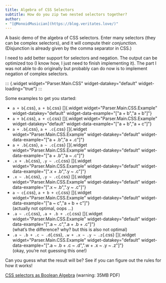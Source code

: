 ```yaml
---
title: Algebra of CSS Selectors
subtitle: How do you zip two nested selectors together?
author:
- "[@MonoidMusician](https://blog.veritates.love/)"
---
```


A basic demo of the algebra of CSS selectors.
Enter many selectors (they can be complex selectors), and it will compute their *conjunction*.
(Disjunction is already given by the comma separator in CSS.)

I need to add better support for selectors and negation.
The output can be optimized too (I know how, I just need to finish implementing it).
The part I was not able to do originally but probably can do now is to implement negation of complex selectors.

::: {.widget widget="Parser.Main.CSS" widget-datakey="default" widget-loading="true"}
:::

Some examples to get you started:

- `a + b`{.css}, `a + b`{.css} []{.widget widget="Parser.Main.CSS.Example" widget-datakey="default" widget-data-example="[&quot;a + b&quot;,&quot;a + b&quot;]"}
- `a + b`{.css}, `a + c`{.css} []{.widget widget="Parser.Main.CSS.Example" widget-datakey="default" widget-data-example="[&quot;a + b&quot;,&quot;a + c&quot;]"}
- `a + .b`{.css}, `a + .c`{.css} []{.widget widget="Parser.Main.CSS.Example" widget-datakey="default" widget-data-example="[&quot;a + .b&quot;,&quot;a + .c&quot;]"}
- `a + .b`{.css}, `a ~ .c`{.css} []{.widget widget="Parser.Main.CSS.Example" widget-datakey="default" widget-data-example="[&quot;a + .b&quot;,&quot;a ~ .c&quot;]"}
- `.x + .b`{.css}, `.y ~ .c`{.css} []{.widget widget="Parser.Main.CSS.Example" widget-datakey="default" widget-data-example="[&quot;.x + .b&quot;,&quot;.y ~ .c&quot;]"}
- `.x ~ .b`{.css}, `.y ~ .c`{.css} []{.widget widget="Parser.Main.CSS.Example" widget-datakey="default" widget-data-example="[&quot;.x ~ .b&quot;,&quot;.y ~ .c&quot;]"}
- `a ~ c`{.css}, `a + b + c`{.css} []{.widget widget="Parser.Main.CSS.Example" widget-datakey="default" widget-data-example="[&quot;a ~ c&quot;,&quot;a + b + c&quot;]"}
  <br/>
  (actually not optimal, oops&nbsp;…)
- `.a ~ .c`{.css}, `.a + .b + .c`{.css} []{.widget widget="Parser.Main.CSS.Example" widget-datakey="default" widget-data-example="[&quot;.a ~ .c&quot;,&quot;.a + .b + .c&quot;]"}
  <br/>
  (whatʼs the difference? why? but this is also not optimal)
- `.a ~ .b + .c ~ .d`{.css}, `.w + .x ~ .y ~ .z`{.css} []{.widget widget="Parser.Main.CSS.Example" widget-datakey="default" widget-data-example="[&quot;.a ~ .b + .c ~ .d&quot;,&quot;.w + .x ~ .y ~ .z&quot;]"}
  <br/>
  (okay, youʼre not guessing this one!)

Can you guess what the result will be?
See if you can figure out the rules for how it works!


[CSS selectors as Boolean Algebra](https://github.com/MonoidMusician/purescript-free-boolean/blob/slides/scanned/Slides.pdf) (warning: 35MB PDF)
